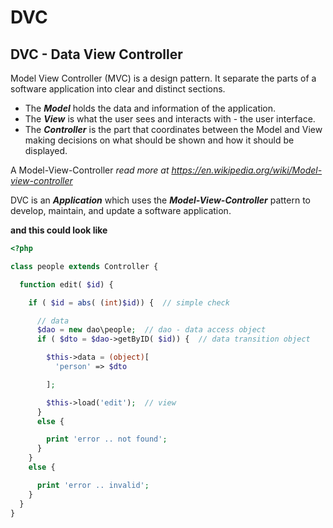 # DVC

## DVC - Data View Controller

Model View Controller (MVC) is a design pattern. It separate the parts of a software application into clear and distinct sections.
* The ***Model*** holds the data and information of the application.
* The ***View*** is what the user sees and interacts with - the user interface.
* The ***Controller*** is the part that coordinates between the Model and View making decisions on what should be shown and how it should be displayed.

A Model-View-Controller _read more at <https://en.wikipedia.org/wiki/Model-view-controller>_

DVC is an ***Application*** which uses the ***Model-View-Controller*** pattern to develop, maintain, and update a software application.

**and this could look like**

```php
<?php

class people extends Controller {

  function edit( $id) {

    if ( $id = abs( (int)$id)) {  // simple check

      // data
      $dao = new dao\people;  // dao - data access object
      if ( $dto = $dao->getByID( $id)) {  // data transition object

        $this->data = (object)[
          'person' => $dto

        ];

        $this->load('edit');  // view
      }
      else {

        print 'error .. not found';
      }
    }
    else {

      print 'error .. invalid';
    }
  }
}
```
